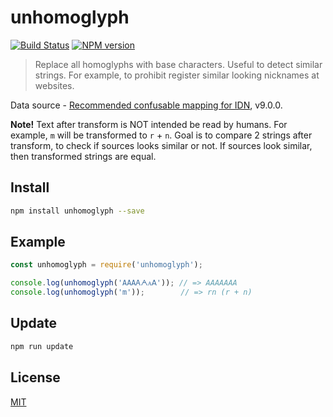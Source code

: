 # unhomoglyph

[![Build Status](https://img.shields.io/travis/nodeca/unhomoglyph/master.svg?style=flat)](https://travis-ci.org/nodeca/unhomoglyph)
[![NPM version](https://img.shields.io/npm/v/unhomoglyph.svg?style=flat)](https://www.npmjs.org/package/unhomoglyph)

> Replace all homoglyphs with base characters. Useful to detect similar strings.
For example, to prohibit register similar looking nicknames at websites.

Data source - [Recommended confusable mapping for IDN](http://www.unicode.org/Public/security/latest/confusables.txt), v9.0.0.

__Note!__ Text after transform is NOT intended be read by humans. For example,
`m` will be transformed to `r` + `n`. Goal is to compare 2 strings after
transform, to check if sources looks similar or not. If sources look similar,
then transformed strings are equal.


## Install

```bash
npm install unhomoglyph --save
```


## Example

```js
const unhomoglyph = require('unhomoglyph');

console.log(unhomoglyph('AΑАᎪᗅᴀꓮ')); // => AAAAAAA
console.log(unhomoglyph('m'));        // => rn (r + n)
```


## Update

```bash
npm run update
```


## License

[MIT](https://github.com/nodeca/unhomoglyph/blob/master/LICENSE)
